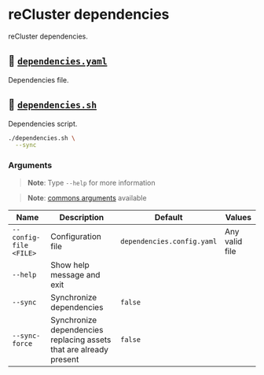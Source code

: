 # reCluster dependencies

reCluster dependencies.

## :bookmark_tabs: [`dependencies.yaml`](./dependencies.yaml)

Dependencies file.

## :bookmark_tabs: [`dependencies.sh`](./dependencies.sh)

Dependencies script.

```sh
./dependencies.sh \
  --sync
```

### Arguments

> **Note**: Type `--help` for more information

> **Note**: [commons arguments](../../scripts/README.md#commons-arguments) available

| **Name**               | **Description**                                                    | **Default**                | **Values**     |
| ---------------------- | ------------------------------------------------------------------ | -------------------------- | -------------- |
| `--config-file <FILE>` | Configuration file                                                 | `dependencies.config.yaml` | Any valid file |
| `--help`               | Show help message and exit                                         |
| `--sync`               | Synchronize dependencies                                           | `false`                    |
| `--sync-force`         | Synchronize dependencies replacing assets that are already present | `false`                    |
